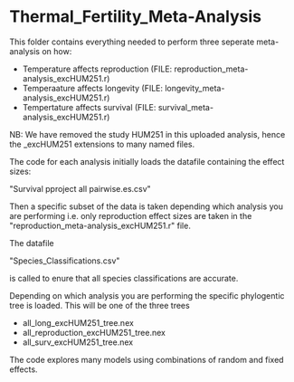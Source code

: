 # Thermal_Fertility_Meta-Analysis

This folder contains everything needed to perform three seperate meta-analysis on how:

  - Temperature affects reproduction     (FILE: reproduction_meta-analysis_excHUM251.r)
  - Temperaature affects longevity       (FILE: longevity_meta-analysis_excHUM251.r)
  - Tempertature affects survival        (FILE: survival_meta-analysis_excHUM251.r)

NB: We have removed the study HUM251 in this uploaded analysis, hence the _excHUM251 extensions to many named files. 

  The code for each analysis initially loads the datafile containing the effect sizes:
  
"Survival pproject all pairwise.es.csv" 
  
  Then a specific subset of the data is taken depending which analysis you are performing i.e. only reproduction effect sizes are taken in the "reproduction_meta-analysis_excHUM251.r" file.

  The datafile 

"Species_Classifications.csv"

is called to enure that all species classifications are accurate.

  Depending on which analysis you are performing the specific phylogentic tree is loaded. This will be one of the three trees
   - all_long_excHUM251_tree.nex
   - all_reproduction_excHUM251_tree.nex
   - all_surv_excHUM251_tree.nex

   The code explores many models using combinations of random and fixed effects. 
